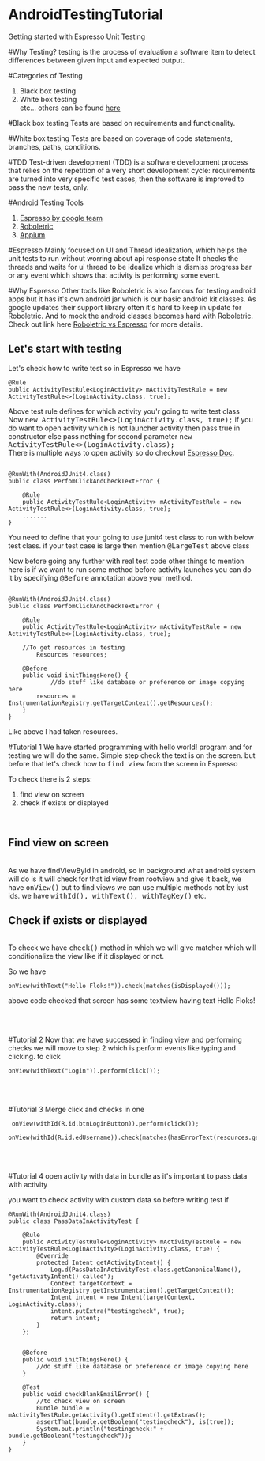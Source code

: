 # AndroidTestingTutorial
Getting started with Espresso Unit Testing

#Why Testing?
testing is the process of evaluation a software item to detect differences between given input and expected output. 

#Categories of Testing
1. Black box testing
2. White box testing<br> 
etc... others can be found <a href="http://www.softwaretestinghelp.com/types-of-software-testing/">here</a>

#Black box testing
Tests are based on requirements and functionality.

#White box testing
Tests are based on coverage of code statements, branches, paths, conditions.

#TDD
Test-driven development (TDD) is a software development process that relies on the repetition of a very short development cycle: requirements are turned into very specific test cases, then the software is improved to pass the new tests, only.

#Android Testing Tools
1. <a href="https://developer.android.com/training/testing/ui-testing/espresso-testing.html">Espresso by google team</a>
2. <a href="http://robolectric.org/">Roboletric</a> 
3. <a href="https://appium.io/slate/en/tutorial/android.html?ruby#">Appium</a>



#Espresso
Mainly focused on UI and Thread idealization, which helps the unit tests to run without worring about api response state
It checks the threads and waits for ui thread to be idealize which is dismiss progress bar or any event which shows that activity is performing some event.

#Why Espresso
Other tools like Roboletric is also famous for testing android apps but it has it's own android jar which is our basic android kit classes.
As google updates their support library often it's hard to keep in update for Roboletric. 
And to mock the android classes becomes hard with Roboletric.
Check out link here <a href="http://blog.triona.de/development/java/selecting-the-appropriate-android-test-framework.html">Roboletric vs Espresso</a> for more details.
 
 Let's start with testing
-------------------------------------
Let's check how to write test so in Espresso we have 

````
@Rule
public ActivityTestRule<LoginActivity> mActivityTestRule = new ActivityTestRule<>(LoginActivity.class, true);
````
Above test rule defines for which activity you'r going to write test class
<br/>
Now <kbd>new ActivityTestRule<>(LoginActivity.class, true);</kbd> if you do want to open activity which is not launcher activity then pass true in constructor else pass nothing for second parameter <kbd>new ActivityTestRule<>(LoginActivity.class);</kbd>
<br/>
There is multiple ways to open activity so do checkout <a href="https://developer.android.com/training/testing/ui-testing/espresso-testing.html">Espresso Doc</a>. 

````

@RunWith(AndroidJUnit4.class)
public class PerfomClickAndCheckTextError {
    
    @Rule
    public ActivityTestRule<LoginActivity> mActivityTestRule = new ActivityTestRule<>(LoginActivity.class, true);
    .......
}
````

You need to define that your going to use junit4 test class to run with below test class.
if your test case is large then mention <kbd>@LargeTest</kbd> above class

Now before going any further with real test code other things to mention here is if we want to run some method before activity launches you can do it by specifying <kbd>@Before</kbd> annotation above your method.

````

@RunWith(AndroidJUnit4.class)
public class PerfomClickAndCheckTextError {
    
    @Rule
    public ActivityTestRule<LoginActivity> mActivityTestRule = new ActivityTestRule<>(LoginActivity.class, true);
    
    //To get resources in testing
        Resources resources;
        
    @Before
    public void initThingsHere() {
            //do stuff like database or preference or image copying here
        resources = InstrumentationRegistry.getTargetContext().getResources();
    }
}
````
 
Like above I had taken resources.
 
#Tutorial 1
We have started programming with hello world! program and for testing we will do the same. Simple step check the text is on the screen.
but before that let's check how to <kbd>find view</kbd> from the screen in Espresso

To check there is 2 steps:
1. find view on screen
2. check if exists or displayed
<br/>

Find view on screen
-----------------------------------

<br/>
As we have findViewById in android, so in background what android system will do is it will check for that id view from rootview and give it back,
we have <kbd>onView()</kbd> but to find views we can use multiple methods not by just ids.
we have <kbd>withId(), withText(), withTagKey()</kbd> etc.

Check if exists or displayed
-------------------------------

</br>
To check we have <kbd>check()</kbd> method in which we will give matcher which will conditionalize the view like if it displayed or not.

So we have 
````
onView(withText("Hello Floks!")).check(matches(isDisplayed()));
````

above code checked that screen has some textview having text Hello Floks!


<br/>
<br/>

#Tutorial 2
Now that we have successed in finding view and performing checks we will move to step 2 which is perform events like typing and clicking.
to click
````
onView(withText("Login")).perform(click());
````
<br/>
<br/>

#Tutorial 3
Merge click and checks in one 
````
 onView(withId(R.id.btnLoginButton)).perform(click());
 onView(withId(R.id.edUsername)).check(matches(hasErrorText(resources.getString(R.string.msg_enter_valid_email))));
````
<br/>
<br/>

#Tutorial 4
open activity with data in bundle as it's important to pass data with activity

you want to check activity with custom data
so before writing test if 

````
@RunWith(AndroidJUnit4.class)
public class PassDataInActivityTest {
    
    @Rule
    public ActivityTestRule<LoginActivity> mActivityTestRule = new ActivityTestRule<LoginActivity>(LoginActivity.class, true) {
        @Override
        protected Intent getActivityIntent() {
            Log.d(PassDataInActivityTest.class.getCanonicalName(), "getActivityIntent() called");
            Context targetContext = InstrumentationRegistry.getInstrumentation().getTargetContext();
            Intent intent = new Intent(targetContext, LoginActivity.class);
            intent.putExtra("testingcheck", true);
            return intent;
        }
    };
    
    
    @Before
    public void initThingsHere() {
        //do stuff like database or preference or image copying here
    }
    
    @Test
    public void checkBlankEmailError() {
        //to check view on screen
        Bundle bundle = mActivityTestRule.getActivity().getIntent().getExtras();
        assertThat(bundle.getBoolean("testingcheck"), is(true));
        System.out.println("testingcheck:" + bundle.getBoolean("testingcheck"));
    }
}
````


